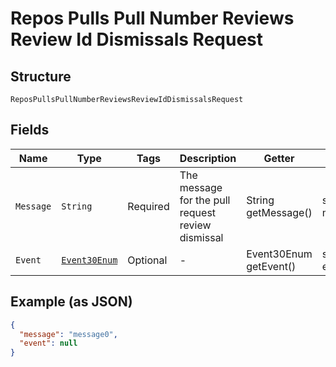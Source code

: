
# Repos Pulls Pull Number Reviews Review Id Dismissals Request

## Structure

`ReposPullsPullNumberReviewsReviewIdDismissalsRequest`

## Fields

| Name | Type | Tags | Description | Getter | Setter |
|  --- | --- | --- | --- | --- | --- |
| `Message` | `String` | Required | The message for the pull request review dismissal | String getMessage() | setMessage(String message) |
| `Event` | [`Event30Enum`](../../doc/models/event-30-enum.md) | Optional | - | Event30Enum getEvent() | setEvent(Event30Enum event) |

## Example (as JSON)

```json
{
  "message": "message0",
  "event": null
}
```

